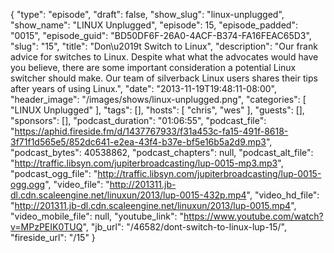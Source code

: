 {
  "type": "episode",
  "draft": false,
  "show_slug": "linux-unplugged",
  "show_name": "LINUX Unplugged",
  "episode": 15,
  "episode_padded": "0015",
  "episode_guid": "BD50DF6F-26A0-4ACF-B374-FA16FEAC65D3",
  "slug": "15",
  "title": "Don\u2019t Switch to Linux",
  "description": "Our frank advice for switches to Linux. Despite what what the advocates would have you believe, there are some important consideration a potential Linux switcher should make. Our team of silverback Linux users shares their tips after years of using Linux.",
  "date": "2013-11-19T19:48:11-08:00",
  "header_image": "/images/shows/linux-unplugged.png",
  "categories": [
    "LINUX Unplugged"
  ],
  "tags": [],
  "hosts": [
    "chris",
    "wes"
  ],
  "guests": [],
  "sponsors": [],
  "podcast_duration": "01:06:55",
  "podcast_file": "https://aphid.fireside.fm/d/1437767933/f31a453c-fa15-491f-8618-3f71f1d565e5/852dc641-e2ea-43f4-b37e-bf5e16b5a2d9.mp3",
  "podcast_bytes": 40538862,
  "podcast_chapters": null,
  "podcast_alt_file": "http://traffic.libsyn.com/jupiterbroadcasting/lup-0015-mp3.mp3",
  "podcast_ogg_file": "http://traffic.libsyn.com/jupiterbroadcasting/lup-0015-ogg.ogg",
  "video_file": "http://201311.jb-dl.cdn.scaleengine.net/linuxun/2013/lup-0015-432p.mp4",
  "video_hd_file": "http://201311.jb-dl.cdn.scaleengine.net/linuxun/2013/lup-0015.mp4",
  "video_mobile_file": null,
  "youtube_link": "https://www.youtube.com/watch?v=MPzPEIK0TUQ",
  "jb_url": "/46582/dont-switch-to-linux-lup-15/",
  "fireside_url": "/15"
}

